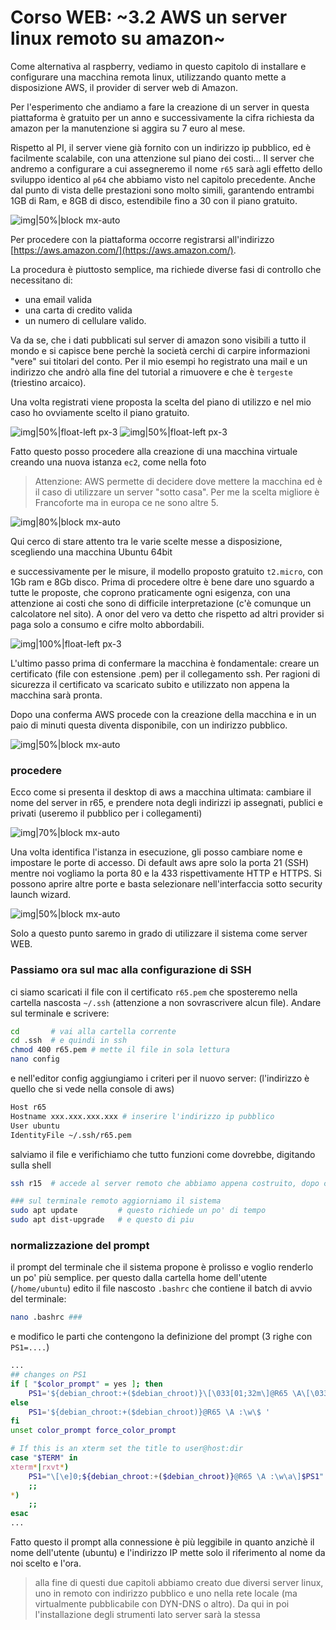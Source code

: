 

# Corso WEB: ~3.2 AWS un server linux remoto su amazon~ 

Come alternativa al raspberry, vediamo in questo capitolo di installare e configurare una macchina remota linux, utilizzando quanto mette a disposizione AWS, il provider di server web di Amazon. 

Per l'esperimento che andiamo a fare la creazione di un server in questa piattaforma è gratuito per un anno e successivamente la cifra richiesta da amazon per la manutenzione si aggira su 7 euro al mese. 

Rispetto al PI, il server viene già fornito con un indirizzo ip pubblico, ed è facilmente scalabile, con una attenzione sul piano dei costi... Il server che andremo a configurare a cui assegneremo il nome `r65` sarà agli effetto dello sviluppo identico al `p64` che abbiamo visto nel capitolo precedente. Anche dal punto di vista delle prestazioni sono molto simili, garantendo entrambi 1GB di Ram, e 8GB di disco, estendibile fino a 30 con il piano gratuito.

![img|50%|block mx-auto](https://images.croswil.com/public/@my/corso/jpeg/00000.jpeg)


Per procedere con la piattaforma occorre registrarsi all'indirizzo [https://aws.amazon.com/](https://aws.amazon.com/).

La procedura è piuttosto semplice, ma richiede diverse fasi di controllo che necessitano di:
- una email valida
- una carta di credito valida
- un numero di cellulare valido.

Va da se, che i dati pubblicati sul server di amazon sono visibili a tutto il mondo e si capisce bene perchè la società cerchi di carpire informazioni "vere" sui titolari del conto. Per il mio esempi ho registrato una mail e un indirizzo che andrò alla fine del tutorial a rimuovere e che è `tergeste` (triestino arcaico).

Una volta registrati viene proposta la scelta del piano di utilizzo e nel mio caso ho ovviamente scelto il piano gratuito.


![img|50%|float-left px-3](https://images.croswil.com/public/@my/corso/jpeg/00001.jpeg)
![img|50%|float-left px-3](https://images.croswil.com/public/@my/corso/jpeg/00002.jpeg)

Fatto questo posso procedere alla creazione di una macchina virtuale creando una nuova istanza `ec2`, come nella foto


> Attenzione: AWS permette di decidere dove mettere la macchina ed è il caso di utilizzare un server "sotto casa". Per me la scelta migliore è Francoforte ma in europa ce ne sono altre 5.



![img|80%|block mx-auto](https://images.croswil.com/public/@my/corso/jpeg/00003.jpeg)

Qui cerco di stare attento tra le varie scelte messe a disposizione, scegliendo una macchina Ubuntu 64bit

e successivamente per le misure, il modello proposto gratuito `t2.micro`, con 1Gb ram e 8Gb disco. Prima di procedere oltre è bene dare uno sguardo a tutte le proposte, che coprono praticamente ogni esigenza, con una attenzione ai costi che sono di difficile interpretazione (c'è comunque un calcolatore nel sito). A onor del vero va detto che rispetto ad altri provider si paga solo a consumo e cifre molto abbordabili. 

![img|100%|float-left px-3](https://images.croswil.com/public/@my/corso/jpeg/00004.jpeg)

L'ultimo passo prima di confermare la macchina è fondamentale: creare un certificato (file con estensione .pem) per il collegamento ssh. Per ragioni di sicurezza il certificato va scaricato subito e utilizzato non appena la macchina sarà pronta.

Dopo una conferma AWS procede con la creazione della macchina e in un paio di minuti questa diventa disponibile, con un indirizzo pubblico.

![img|50%|block mx-auto](https://images.croswil.com/public/@my/corso/jpeg/00005.jpeg)

### procedere

Ecco come si presenta il desktop di aws a macchina ultimata: cambiare il nome del server  in r65, e prendere nota degli indirizzi ip assegnati, publici e privati (useremo il pubblico per i collegamenti)

![img|70%|block mx-auto](https://images.croswil.com/public/@my/corso/jpeg/00006.jpeg)

Una volta identifica l'istanza in esecuzione, gli posso cambiare nome e impostare le porte di accesso. Di default aws apre solo la porta 21 (SSH) mentre noi vogliamo la porta 80 e la 433 rispettivamente HTTP e HTTPS. Si possono aprire altre porte e basta selezionare nell'interfaccia sotto security launch wizard.

![img|50%|block mx-auto](https://images.croswil.com/public/@my/corso/jpeg/00007.jpeg)

Solo a questo punto saremo in grado di utilizzare il sistema come server WEB.

### Passiamo ora sul mac alla configurazione di SSH

ci siamo scaricati il file con il certificato `r65.pem` che sposteremo nella cartella nascosta `~/.ssh` (attenzione a non sovrascrivere alcun file). 
Andare sul terminale e scrivere:

```bash
cd       # vai alla cartella corrente
cd .ssh  # e quindi in ssh
chmod 400 r65.pem # mette il file in sola lettura
nano config
```
e nell'editor config aggiungiamo i criteri per il nuovo server: (l'indirizzo è quello che si vede nella console di aws)

```bash
Host r65 
Hostname xxx.xxx.xxx.xxx # inserire l'indirizzo ip pubblico 
User ubuntu
IdentityFile ~/.ssh/r65.pem
```

salviamo il file e verifichiamo che tutto funzioni come dovrebbe, digitando sulla shell

```bash
ssh r15  # accede al server remoto che abbiamo appena costruito, dopo conferma

### sul terminale remoto aggiorniamo il sistema
sudo apt update         # questo richiede un po' di tempo
sudo apt dist-upgrade   # e questo di piu
```

### normalizzazione del prompt

il prompt del terminale che il sistema propone è prolisso e voglio renderlo un po' più semplice. per questo dalla cartella home dell'utente (`/home/ubuntu`) edito il file nascosto `.bashrc` che contiene il batch di avvio del terminale:

```bash 
nano .bashrc ### 
```

e modifico le parti che contengono la definizione del prompt (3 righe con `PS1=....`)
```bash
...
## changes on PS1
if [ "$color_prompt" = yes ]; then
    PS1='${debian_chroot:+($debian_chroot)}\[\033[01;32m\]@R65 \A\[\033[00m\]:\[\033[01;34m\]\w\[\033[00m\]\$ '
else
    PS1='${debian_chroot:+($debian_chroot)}@R65 \A :\w\$ '
fi
unset color_prompt force_color_prompt

# If this is an xterm set the title to user@host:dir
case "$TERM" in
xterm*|rxvt*)
    PS1="\[\e]0;${debian_chroot:+($debian_chroot)}@R65 \A :\w\a\]$PS1"
    ;;
*)
    ;;
esac
...
```

Fatto questo il prompt alla connessione è più leggibile in quanto anzichè il nome dell'utente (ubuntu) e l'indirizzo IP mette solo il riferimento al nome da noi scelto e l'ora. 

> alla fine di questi due capitoli abbiamo creato due diversi server linux, uno in remoto con indirizzo pubblico e uno nella rete locale (ma virtualmente pubblicabile con DYN-DNS o altro). 
>Da qui in poi l'installazione degli strumenti lato server sarà la stessa




